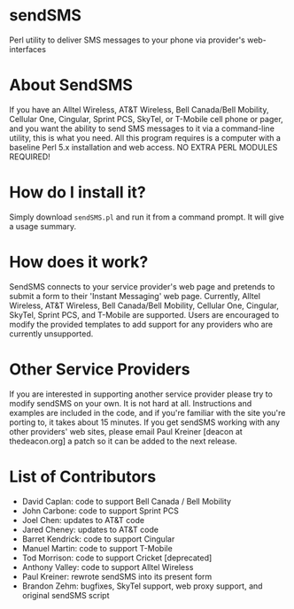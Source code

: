 # sendSMS
Perl utility to deliver SMS messages to your phone via provider's web-interfaces

# About SendSMS
If you have an Alltel Wireless, AT&T Wireless, Bell Canada/Bell Mobility, Cellular One, Cingular, Sprint PCS, SkyTel, or T-Mobile cell phone or pager, and you want the ability to send SMS messages to it via a command-line utility, this is what you need. All this program requires is a computer with a baseline Perl 5.x installation and web access. NO EXTRA PERL MODULES REQUIRED!

# How do I install it?
Simply download `sendSMS.pl` and run it from a command prompt. It will give a usage summary.

# How does it work?
SendSMS connects to your service provider's web page and pretends to submit a form to their 'Instant Messaging' web page. Currently, Alltel Wireless, AT&T Wireless, Bell Canada/Bell Mobility, Cellular One, Cingular, SkyTel, Sprint PCS, and T-Mobile are supported. Users are encouraged to modify the provided templates to add support for any providers who are currently unsupported.

# Other Service Providers
 If you are interested in supporting another service provider please try to modify sendSMS on your own. It is not hard at all. Instructions and examples are included in the code, and if you're familiar with the site you're porting to, it takes about 15 minutes. If you get sendSMS working with any other providers' web sites, please email Paul Kreiner [deacon at thedeacon.org] a patch so it can be added to the next release.

# List of Contributors
* David Caplan: code to support Bell Canada / Bell Mobility
* John Carbone: code to support Sprint PCS
* Joel Chen: updates to AT&T code
* Jared Cheney: updates to AT&T code
* Barret Kendrick: code to support Cingular
* Manuel Martin: code to support T-Mobile
* Tod Morrison: code to support Cricket [deprecated]
* Anthony Valley: code to support Alltel Wireless
* Paul Kreiner: rewrote sendSMS into its present form
* Brandon Zehm: bugfixes, SkyTel support, web proxy support, and original sendSMS script
